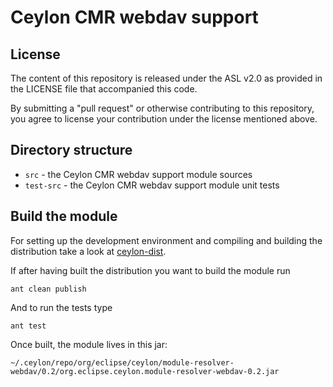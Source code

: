 Ceylon CMR webdav support
=========================

License
-------

The content of this repository is released under the ASL v2.0
as provided in the LICENSE file that accompanied this code.

By submitting a "pull request" or otherwise contributing to this repository, you
agree to license your contribution under the license mentioned above.

Directory structure
-------------------

* `src`       - the Ceylon CMR webdav support module sources
* `test-src`  - the Ceylon CMR webdav support module unit tests

Build the module
----------------

For setting up the development environment and compiling and building the distribution
take a look at [ceylon-dist](https://github.com/ceylon/ceylon-dist#ceylon-distribution).

If after having built the distribution you want to build the module run

    ant clean publish
    
And to run the tests type

    ant test

Once built, the module lives in this jar:

    ~/.ceylon/repo/org/eclipse/ceylon/module-resolver-webdav/0.2/org.eclipse.ceylon.module-resolver-webdav-0.2.jar


